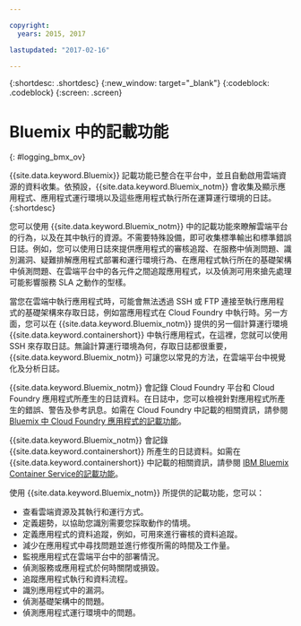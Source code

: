 ```yaml
---

copyright:
  years: 2015, 2017

lastupdated: "2017-02-16"

---
```



{:shortdesc: .shortdesc}
{:new_window: target="_blank"}
{:codeblock: .codeblock}
{:screen: .screen}

# Bluemix 中的記載功能
{: #logging_bmx_ov}

{{site.data.keyword.Bluemix}} 記載功能已整合在平台中，並且自動啟用雲端資源的資料收集。依預設，{{site.data.keyword.Bluemix_notm}} 會收集及顯示應用程式、應用程式運行環境以及這些應用程式執行所在運算運行環境的日誌。
{:shortdesc}

您可以使用 {{site.data.keyword.Bluemix_notm}} 中的記載功能來瞭解雲端平台的行為，以及在其中執行的資源。不需要特殊設備，即可收集標準輸出和標準錯誤日誌。例如，您可以使用日誌來提供應用程式的審核追蹤、在服務中偵測問題、識別漏洞、疑難排解應用程式部署和運行環境行為、在應用程式執行所在的基礎架構中偵測問題、在雲端平台中的各元件之間追蹤應用程式，以及偵測可用來搶先處理可能影響服務 SLA 之動作的型樣。

當您在雲端中執行應用程式時，可能會無法透過 SSH 或 FTP 連接至執行應用程式的基礎架構來存取日誌，例如當應用程式在 Cloud Foundry 中執行時。另一方面，您可以在 {{site.data.keyword.Bluemix_notm}} 提供的另一個計算運行環境 {{site.data.keyword.containershort}} 中執行應用程式，在這裡，您就可以使用 SSH 來存取日誌。無論計算運行環境為何，存取日誌都很重要，{{site.data.keyword.Bluemix_notm}} 可讓您以常見的方法，在雲端平台中視覺化及分析日誌。

{{site.data.keyword.Bluemix_notm}} 會記錄 Cloud Foundry 平台和 Cloud Foundry 應用程式所產生的日誌資料。在日誌中，您可以檢視針對應用程式所產生的錯誤、警告及參考訊息。如需在 Cloud Foundry 中記載的相關資訊，請參閱 [Bluemix 中 Cloud Foundry 應用程式的記載功能](logging_cf_apps.html#logging_bluemix_cf_apps)。

{{site.data.keyword.Bluemix_notm}} 會記錄 {{site.data.keyword.containershort}} 所產生的日誌資料。如需在 {{site.data.keyword.containershort}} 中記載的相關資訊，請參閱 [IBM Bluemix Container Service的記載功能](containers/logging_containers_ov.html#logging_containers_ov)。   


使用 {{site.data.keyword.Bluemix_notm}} 所提供的記載功能，您可以：

* 查看雲端資源及其執行和運行方式。
* 定義趨勢，以協助您識別需要您採取動作的情境。
* 定義應用程式的資料追蹤，例如，可用來進行審核的資料追蹤。
* 減少在應用程式中尋找問題並進行修復所需的時間及工作量。 
* 監視應用程式在雲端平台中的部署情況。
* 偵測服務或應用程式於何時關閉或損毀。
* 追蹤應用程式執行和資料流程。
* 識別應用程式中的漏洞。
* 偵測基礎架構中的問題。
* 偵測應用程式運行環境中的問題。
